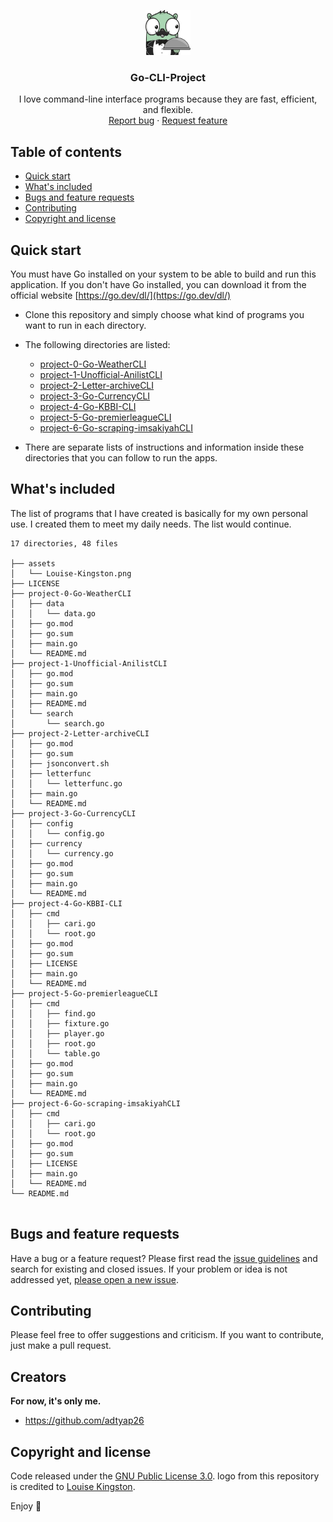 <p align="center">
  <a href="https://github.com/adtyap26/Go-Command-Line-Interface-Project">
    <img src="https://github.com/adtyap26/Go-Command-Line-Interface-Project/blob/main/assets/Louise-Kingston.png" alt="Logo" width=72 height=72>
  </a>

  <h3 align="center">Go-CLI-Project</h3>

  <p align="center">
    I love command-line interface programs because they are fast, efficient, and flexible.
    <br>
    <a href="https://github.com/adtyap26/Go-Command-Line-Interface-Project/issues/new">Report bug</a>
    ·
    <a href="https://github.com/adtyap26/Go-Command-Line-Interface-Project/issues/new">Request feature</a>
  </p>
</p>


## Table of contents

- [Quick start](#quick-start)
- [What's included](#whats-included)
- [Bugs and feature requests](#bugs-and-feature-requests)
- [Contributing](#contributing)
- [Copyright and license](#copyright-and-license)


## Quick start

You must have Go installed on your system to be able to build and run this application. If you don't have Go installed, you can download it from the official website [https://go.dev/dl/](https://go.dev/dl/)


- Clone this repository and simply choose what kind of programs you want to run in each directory.
- The following directories are listed:
  - [project-0-Go-WeatherCLI](https://github.com/adtyap26/Go-Command-Line-Interface-Project/tree/main/project-0-Go-WeatherCLI)
  - [project-1-Unofficial-AnilistCLI](https://github.com/adtyap26/Go-Command-Line-Interface-Project/tree/main/project-1-Unofficial-AnilistCLI)
  - [project-2-Letter-archiveCLI](https://github.com/adtyap26/Go-Command-Line-Interface-Project/tree/main/project-2-Letter-archiveCLI)
  - [project-3-Go-CurrencyCLI](https://github.com/adtyap26/Go-Command-Line-Interface-Project/tree/main/project-3-Go-CurrencyCLI)
  - [project-4-Go-KBBI-CLI](https://github.com/adtyap26/Go-Command-Line-Interface-Project/tree/main/project-4-Go-KBBI-CLI)
  - [project-5-Go-premierleagueCLI](https://github.com/adtyap26/Go-Command-Line-Interface-Project/tree/main/project-5-Go-premierleagueCLI)
  - [project-6-Go-scraping-imsakiyahCLI](https://github.com/adtyap26/Go-Command-Line-Interface-Project/tree/main/project-6-Go-scraping-imsakiyahCLI)
  
- There are separate lists of instructions and information inside these directories that you can follow to run the apps. 

## What's included

The list of programs that I have created is basically for my own personal use. I created them to meet my daily needs. The list would continue.
 
```  
17 directories, 48 files

├── assets
│   └── Louise-Kingston.png
├── LICENSE
├── project-0-Go-WeatherCLI
│   ├── data
│   │   └── data.go
│   ├── go.mod
│   ├── go.sum
│   ├── main.go
│   └── README.md
├── project-1-Unofficial-AnilistCLI
│   ├── go.mod
│   ├── go.sum
│   ├── main.go
│   ├── README.md
│   └── search
│       └── search.go
├── project-2-Letter-archiveCLI
│   ├── go.mod
│   ├── go.sum
│   ├── jsonconvert.sh
│   ├── letterfunc
│   │   └── letterfunc.go
│   ├── main.go
│   └── README.md
├── project-3-Go-CurrencyCLI
│   ├── config
│   │   └── config.go
│   ├── currency
│   │   └── currency.go
│   ├── go.mod
│   ├── go.sum
│   ├── main.go
│   └── README.md
├── project-4-Go-KBBI-CLI
│   ├── cmd
│   │   ├── cari.go
│   │   └── root.go
│   ├── go.mod
│   ├── go.sum
│   ├── LICENSE
│   ├── main.go
│   └── README.md
├── project-5-Go-premierleagueCLI
│   ├── cmd
│   │   ├── find.go
│   │   ├── fixture.go
│   │   ├── player.go
│   │   ├── root.go
│   │   └── table.go
│   ├── go.mod
│   ├── go.sum
│   ├── main.go
│   └── README.md
├── project-6-Go-scraping-imsakiyahCLI
│   ├── cmd
│   │   ├── cari.go
│   │   └── root.go
│   ├── go.mod
│   ├── go.sum
│   ├── LICENSE
│   ├── main.go
│   └── README.md
└── README.md
 
```

## Bugs and feature requests

Have a bug or a feature request? Please first read the [issue guidelines](https://reponame/blob/master/CONTRIBUTING.md) and search for existing and closed issues. If your problem or idea is not addressed yet, [please open a new issue](https://reponame/issues/new).

## Contributing

Please feel free to offer suggestions and criticism. If you want to contribute, just make a pull request.

## Creators

**For now, it's only me.**

- <https://github.com/adtyap26>


## Copyright and license

Code released under the [GNU Public License 3.0](https://github.com/adtyap26/Go-Command-Line-Interface-Project/blob/main/LICENSE).
logo from this repository is credited to [Louise Kingston](https://www.pngitem.com/userpic/7976/).

Enjoy :metal:
